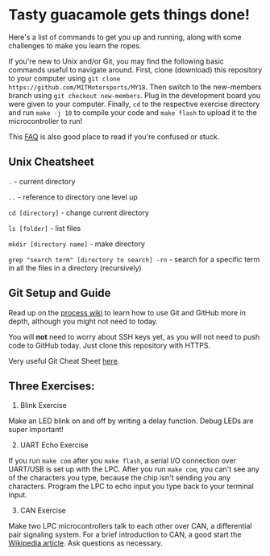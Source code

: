 # Tasty guacamole gets things done!

Here's a list of commands to get you up and running, along with some challenges to make you learn the ropes.

If you're new to Unix and/or Git, you may find the following basic commands useful to navigate around.
First, clone (download) this repository to your computer using `git clone https://github.com/MITMotorsports/MY18`. Then switch to the new-members branch using `git checkout new-members`. Plug in the development board you were given to your computer. Finally, `cd` to the respective exercise directory and run `make -j 10` to compile your code and `make flash` to upload it to the microcontroller to run!

This [FAQ](https://github.com/MITEVT/opel_EE/wiki/FAQ-about-LPC11CXX-Microcontrollers) is also good place to read if you're confused or stuck.


## Unix Cheatsheet

`.` - current directory

`..` - reference to directory one level up

`cd [directory]` - change current directory

`ls [folder]` - list files

`mkdir [directory name]` - make directory

`grep "search term" [directory to search] -rn` - search for a specific term in all the files in a directory (recursively)


## Git Setup and Guide

Read up on the [process wiki](https://github.com/mitmotorsports/process/wiki) to learn how to use Git and GitHub more in depth, although you might not need to today.

You will **not** need to worry about SSH keys yet, as you will not need to push code to GitHub today. Just clone this repository with HTTPS.

Very useful Git Cheat Sheet [here](https://services.github.com/on-demand/downloads/github-git-cheat-sheet.pdf).


## Three Exercises:
1. Blink Exercise

  Make an LED blink on and off by writing a delay function. Debug LEDs are super important!

2. UART Echo Exercise

  If you run `make com` after you `make flash`, a serial I/O connection over UART/USB is set up with the LPC. After you run `make com`, you can't see any of the characters you type, because the chip isn't sending you any characters. Program the LPC to echo input you type back to your terminal input.

3. CAN Exercise

  Make two LPC microcontrollers talk to each other over CAN, a differential pair signaling system. For a brief introduction to CAN, a good start the [Wikipedia article](https://en.wikipedia.org/wiki/CAN_bus). Ask questions as necessary.
